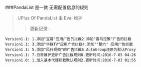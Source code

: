 ###PandaList 是一款 无需配置信息的规则
>UPlus Of PandaList 由 Eval 维护
>>更新记录:  
```
Version1.1: 1.添加"豆瓣"应用广告的拦截2.添加"喜马拉雅"广告的拦截
Version1.1: 3.添加"华数TV"应用广告拦截4.添加""酷六" 应用广告拦截
Version1.1: 5.添加"风行视频"的广告拦截6.AutoGroup还原为默认Proxy
Version1.1: 7.日常维护更新广告拦截规则8.更新时间:2016-7-05 04:26
Version1.0: 1.加入基本代理拦截默认规则2.更新时间:2016-7-03 01:55
```
